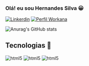 ### Olá! eu sou Hernandes Silva 😀

[![Linkerdin](https://img.shields.io/badge/LinkedIn-0077B5?style=for-the-badge&logo=linkedin&logoColor=white)](https://www.linkedin.com/in/hernandes-matheus-1536b2215/)
[![Perfil Workana](https://img.shields.io/badge/workana-2962FF?style=for-the-badge&logo=Workanae&logoColor=white)](https://www.workana.com/freelancer/51ac9e1315e15abdef581e6ba8d02f8f)

![Anurag's GitHub stats](https://github-readme-stats.vercel.app/api?username=Hernandes-Silva&show_icons=true&theme=radical)

## Tecnologias 🚀
<div style="display: inline_block">
  <img src = "https://img.shields.io/badge/Python-3776AB?style=for-the-badge&logo=python&logoColor=white" alt="html5" align="center" />
  <img src = "https://img.shields.io/badge/Django-092E20?style=for-the-badge&logo=django&logoColor=white" alt="html5" align="center" />
  <img src = "https://img.shields.io/badge/PostgreSQL-316192?style=for-the-badge&logo=postgresql&logoColor=white" alt="html5" align="center" />
</div
